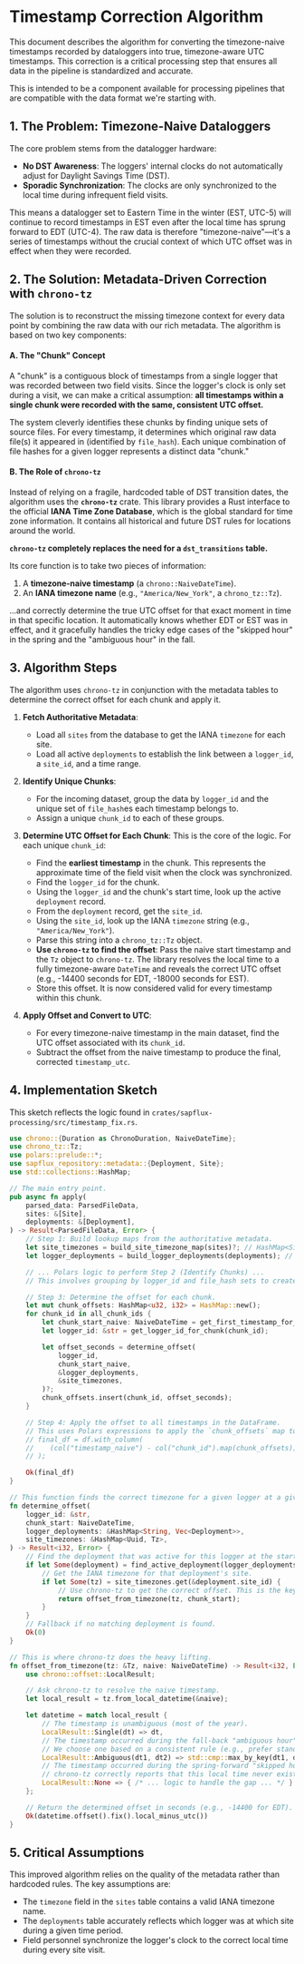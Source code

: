 # Timestamp Correction Algorithm

This document describes the algorithm for converting the timezone-naive timestamps recorded by dataloggers into true, timezone-aware UTC timestamps. This correction is a critical processing step that ensures all data in the pipeline is standardized and accurate.

This is intended to be a component available for processing pipelines that are compatible with the data format we're starting with.

## 1. The Problem: Timezone-Naive Dataloggers

The core problem stems from the datalogger hardware:
*   **No DST Awareness**: The loggers' internal clocks do not automatically adjust for Daylight Savings Time (DST).
*   **Sporadic Synchronization**: The clocks are only synchronized to the local time during infrequent field visits.

This means a datalogger set to Eastern Time in the winter (EST, UTC-5) will continue to record timestamps in EST even after the local time has sprung forward to EDT (UTC-4). The raw data is therefore "timezone-naive"—it's a series of timestamps without the crucial context of which UTC offset was in effect when they were recorded.

## 2. The Solution: Metadata-Driven Correction with `chrono-tz`

The solution is to reconstruct the missing timezone context for every data point by combining the raw data with our rich metadata. The algorithm is based on two key components:

#### A. The "Chunk" Concept

A "chunk" is a contiguous block of timestamps from a single logger that was recorded between two field visits. Since the logger's clock is only set during a visit, we can make a critical assumption: **all timestamps within a single chunk were recorded with the same, consistent UTC offset.**

The system cleverly identifies these chunks by finding unique sets of source files. For every timestamp, it determines which original raw data file(s) it appeared in (identified by `file_hash`). Each unique combination of file hashes for a given logger represents a distinct data "chunk."

#### B. The Role of `chrono-tz`

Instead of relying on a fragile, hardcoded table of DST transition dates, the algorithm uses the **`chrono-tz`** crate. This library provides a Rust interface to the official **IANA Time Zone Database**, which is the global standard for time zone information. It contains all historical and future DST rules for locations around the world.

**`chrono-tz` completely replaces the need for a `dst_transitions` table.**

Its core function is to take two pieces of information:
1.  A **timezone-naive timestamp** (a `chrono::NaiveDateTime`).
2.  An **IANA timezone name** (e.g., `"America/New_York"`, a `chrono_tz::Tz`).

...and correctly determine the true UTC offset for that exact moment in time in that specific location. It automatically knows whether EDT or EST was in effect, and it gracefully handles the tricky edge cases of the "skipped hour" in the spring and the "ambiguous hour" in the fall.

## 3. Algorithm Steps

The algorithm uses `chrono-tz` in conjunction with the metadata tables to determine the correct offset for each chunk and apply it.

1.  **Fetch Authoritative Metadata**:
    *   Load all `sites` from the database to get the IANA `timezone` for each site.
    *   Load all active `deployments` to establish the link between a `logger_id`, a `site_id`, and a time range.

2.  **Identify Unique Chunks**:
    *   For the incoming dataset, group the data by `logger_id` and the unique set of `file_hash`es each timestamp belongs to.
    *   Assign a unique `chunk_id` to each of these groups.

3.  **Determine UTC Offset for Each Chunk**: This is the core of the logic. For each unique `chunk_id`:
    *   Find the **earliest timestamp** in the chunk. This represents the approximate time of the field visit when the clock was synchronized.
    *   Find the `logger_id` for the chunk.
    *   Using the `logger_id` and the chunk's start time, look up the active `deployment` record.
    *   From the `deployment` record, get the `site_id`.
    *   Using the `site_id`, look up the IANA `timezone` string (e.g., `"America/New_York"`).
    *   Parse this string into a `chrono_tz::Tz` object.
    *   **Use `chrono-tz` to find the offset**: Pass the naive start timestamp and the `Tz` object to `chrono-tz`. The library resolves the local time to a fully timezone-aware `DateTime` and reveals the correct UTC offset (e.g., -14400 seconds for EDT, -18000 seconds for EST).
    *   Store this offset. It is now considered valid for every timestamp within this chunk.

4.  **Apply Offset and Convert to UTC**:
    *   For every timezone-naive timestamp in the main dataset, find the UTC offset associated with its `chunk_id`.
    *   Subtract the offset from the naive timestamp to produce the final, corrected `timestamp_utc`.

## 4. Implementation Sketch

This sketch reflects the logic found in `crates/sapflux-processing/src/timestamp_fix.rs`.

```rust
use chrono::{Duration as ChronoDuration, NaiveDateTime};
use chrono_tz::Tz;
use polars::prelude::*;
use sapflux_repository::metadata::{Deployment, Site};
use std::collections::HashMap;

// The main entry point.
pub async fn apply(
    parsed_data: ParsedFileData,
    sites: &[Site],
    deployments: &[Deployment],
) -> Result<ParsedFileData, Error> {
    // Step 1: Build lookup maps from the authoritative metadata.
    let site_timezones = build_site_timezone_map(sites)?; // HashMap<SiteId, Tz>
    let logger_deployments = build_logger_deployments(deployments); // HashMap<LoggerId, Vec<Deployment>>

    // ... Polars logic to perform Step 2 (Identify Chunks) ...
    // This involves grouping by logger_id and file_hash sets to create chunk_ids.

    // Step 3: Determine the offset for each chunk.
    let mut chunk_offsets: HashMap<u32, i32> = HashMap::new();
    for chunk_id in all_chunk_ids {
        let chunk_start_naive: NaiveDateTime = get_first_timestamp_for_chunk(chunk_id);
        let logger_id: &str = get_logger_id_for_chunk(chunk_id);

        let offset_seconds = determine_offset(
            logger_id,
            chunk_start_naive,
            &logger_deployments,
            &site_timezones,
        )?;
        chunk_offsets.insert(chunk_id, offset_seconds);
    }

    // Step 4: Apply the offset to all timestamps in the DataFrame.
    // This uses Polars expressions to apply the `chunk_offsets` map to the timestamp column.
    // final_df = df.with_column(
    //    (col("timestamp_naive") - col("chunk_id").map(chunk_offsets)).alias("timestamp_utc")
    // );

    Ok(final_df)
}

// This function finds the correct timezone for a given logger at a given time.
fn determine_offset(
    logger_id: &str,
    chunk_start: NaiveDateTime,
    logger_deployments: &HashMap<String, Vec<Deployment>>,
    site_timezones: &HashMap<Uuid, Tz>,
) -> Result<i32, Error> {
    // Find the deployment that was active for this logger at the start of the chunk.
    if let Some(deployment) = find_active_deployment(logger_deployments, logger_id, chunk_start) {
        // Get the IANA timezone for that deployment's site.
        if let Some(tz) = site_timezones.get(&deployment.site_id) {
            // Use chrono-tz to get the correct offset. This is the key step.
            return offset_from_timezone(tz, chunk_start);
        }
    }
    // Fallback if no matching deployment is found.
    Ok(0)
}

// This is where chrono-tz does the heavy lifting.
fn offset_from_timezone(tz: &Tz, naive: NaiveDateTime) -> Result<i32, Error> {
    use chrono::offset::LocalResult;

    // Ask chrono-tz to resolve the naive timestamp.
    let local_result = tz.from_local_datetime(&naive);

    let datetime = match local_result {
        // The timestamp is unambiguous (most of the year).
        LocalResult::Single(dt) => dt,
        // The timestamp occurred during the fall-back "ambiguous hour".
        // We choose one based on a consistent rule (e.g., prefer standard time).
        LocalResult::Ambiguous(dt1, dt2) => std::cmp::max_by_key(dt1, dt2, |d| d.offset().fix()),
        // The timestamp occurred during the spring-forward "skipped hour".
        // chrono-tz correctly reports that this local time never existed. We handle it.
        LocalResult::None => { /* ... logic to handle the gap ... */ }
    };

    // Return the determined offset in seconds (e.g., -14400 for EDT).
    Ok(datetime.offset().fix().local_minus_utc())
}
```

## 5. Critical Assumptions

This improved algorithm relies on the quality of the metadata rather than hardcoded rules. The key assumptions are:
*   The `timezone` field in the `sites` table contains a valid IANA timezone name.
*   The `deployments` table accurately reflects which logger was at which site during a given time period.
*   Field personnel synchronize the logger's clock to the correct local time during every site visit.